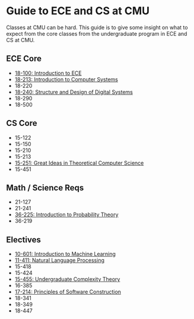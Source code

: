 # Guide to ECE and CS at CMU

Classes at CMU can be hard. This guide is to give some insight on
what to expect from the core classes from the undergraduate program
in ECE and CS at CMU.

## ECE Core

- [18-100: Introduction to ECE](ece_core/18100.md)
- [18-213: Introduction to Computer Systems](ece_core/18213.md)
- 18-220
- [18-240: Structure and Design of Digital Systems](ece_core/18240.md)
- 18-290
- 18-500

## CS Core

- 15-122
- 15-150
- 15-210
- 15-213
- [15-251: Great Ideas in Theoretical Computer Science](cs_core/15251.md)
- 15-451

## Math / Science Reqs

- 21-127
- 21-241
- [36-225: Introduction to Probability Theory](math_science_reqs/36225.md)
- 36-219

## Electives

- [10-601: Introduction to Machine Learning](electives/10601.md)
- [11-411: Natural Language Processing](electives/11411.md)
- 15-418
- 15-424
- [15-455: Undergraduate Complexity Theory](electives/15455.md)
- 16-385
- [17-214: Principles of Software Construction](electives/17214.md)
- 18-341
- 18-349
- 18-447
